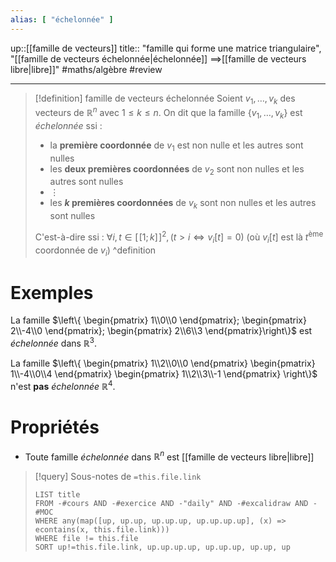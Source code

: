 ```yaml
---
alias: [ "échelonnée" ]
---
```

up::[[famille de vecteurs]]
title:: "famille qui forme une matrice triangulaire", "[[famille de vecteurs échelonnée|échelonnée]] $\implies$[[famille de vecteurs libre|libre]]"
#maths/algèbre #review 

----

> [!definition] famille de vecteurs échelonnée
> Soient $v_1,\ldots,v_k$ des vecteurs de $\mathbb{R}^n$ avec $1\leq k \leq n$. On dit que la famille $\{v_1,\ldots,v_k\}$ est _échelonnée_ ssi :
>  - la **première coordonnée** de $v_1$ est non nulle et les autres sont nulles
>  - les **deux premières coordonnées** de $v_2$ sont non nulles et les autres sont nulles
>  - $\vdots$
>  - les **$k$ premières coordonnées** de $v_k$ sont non nulles et les autres sont nulles
> 
> C'est-à-dire ssi : $\forall i,t\in[\![1;k]\!]^2, (t>i \iff v_i[t] = 0)$
> (où $v_i[t]$ est là $t^{\text{ème}}$ coordonnée de $v_i$)
^definition

# Exemples
La famille $\left\{ \begin{pmatrix} 1\\0\\0 \end{pmatrix}; \begin{pmatrix} 2\\-4\\0 \end{pmatrix}; \begin{pmatrix} 2\\6\\3 \end{pmatrix}\right\}$ est _échelonnée_ dans $\mathbb{R}^3$.

La famille $\left\{ \begin{pmatrix} 1\\2\\0\\0 \end{pmatrix} \begin{pmatrix} 1\\-4\\0\\4 \end{pmatrix} \begin{pmatrix} 1\\2\\3\\-1 \end{pmatrix} \right\}$ n'est **pas** _échelonnée_ $\mathbb{R}^4$.


# Propriétés
 - Toute famille _échelonnée_ dans $\mathbb{R}^n$ est [[famille de vecteurs libre|libre]]

> [!query] Sous-notes de `=this.file.link`
> ```dataview
> LIST title
> FROM -#cours AND -#exercice AND -"daily" AND -#excalidraw AND -#MOC
> WHERE any(map([up, up.up, up.up.up, up.up.up.up], (x) => econtains(x, this.file.link)))
> WHERE file != this.file
> SORT up!=this.file.link, up.up.up.up, up.up.up, up.up, up
> ```

